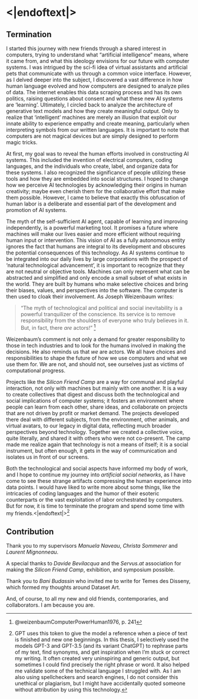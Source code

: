 # <|endoftext|>

## Termination

I started this journey with new friends through a shared interest in computers, trying to understand what “artificial intelligence” means, where it came from, and what this ideology envisions for our future with computer systems. I was intrigued by the sci-fi idea of virtual assistants and artificial pets that communicate with us through a common voice interface. However, as I delved deeper into the subject, I discovered a vast difference in how human language evolved and how computers are designed to analyze piles of data. The internet enables this data scraping process and has its own politics, raising questions about consent and what these new AI systems are ‘learning’. Ultimately, I circled back to analyze the architecture of generative text models and how they create meaningful output. Only to realize that ‘intelligent’ machines are merely an illusion that exploit our innate ability to experience empathy and create meaning, particularly when interpreting symbols from our written languages. It is important to note that computers are not magical devices but are simply designed to perform magic tricks.

At first, my goal was to reveal the human efforts involved in constructing AI systems. This included the invention of electrical computers, coding languages, and the individuals who create, label, and organize data for these systems. I also recognized the significance of people utilizing these tools and how they are embedded into social structures. I hoped to change how we perceive AI technologies by acknowledging their origins in human creativity; maybe even cherish them for the collaborative effort that make them possible. However, I came to believe that exactly this obfuscation of human labor is a deliberate and essential part of the development and promotion of AI systems.

The myth of the self-sufficient AI agent, capable of learning and improving independently, is a powerful marketing tool. It promises a future where machines will make our lives easier and more efficient without requiring human input or intervention. This vision of AI as a fully autonomous entity ignores the fact that humans are integral to its development and obscures the potential consequences of this technology. As AI systems continue to be integrated into our daily lives by large corporations with the prospect of ‘natural technological advancement’, it is important to recognize that they are not neutral or objective tools. Machines can only represent what can be abstracted and simplified and only encode a small subset of what exists in the world. They are built by humans who make selective choices and bring their biases, values, and perspectives into the software. The computer is then used to cloak their involvement. As Joseph Weizenbaum writes:

>“The myth of technological and political and social inevitability is a powerful tranquilizer of the conscience. Its service is to remove responsibility from the shoulders of everyone who truly believes in it. But, in fact, there *are* actors!” [^1]

Weizenbaum’s comment is not only a demand for greater responsibility to those in tech industries and to look for the humans involved in making the decisions. He also reminds us that *we* are actors. We all have choices and responsibilities to shape the future of how we use computers and what we use them for. We are not, and should not, see ourselves just as victims of computational progress.

Projects like the *Silicon Friend Camp* are a way for communal and playful interaction, not only with machines but mainly with one another. It is a way to create collectives that digest and discuss both the technological and social implications of computer systems; it fosters an environment where people can learn from each other, share ideas, and collaborate on projects that are not driven by profit or market demand. The projects developed there deal with different subjects, from the environment, other animals, and virtual avatars, to our legacy in digital data, reflecting much broader perspectives beyond technology. Together we created a collective voice, quite literally, and shared it with others who were not co-present. The camp made me realize again that technology is not a means of itself; it is a social instrument, but often enough, it gets in the way of communication and isolates us in front of our screens.

Both the technological and social aspects have informed my body of work, and I hope to continue my journey into *artificial social networks*, as I have come to see these strange artifacts compressing the human experience into data points. I would have liked to write more about some things, like the intricacies of coding languages and the humor of their esoteric counterparts or the vast exploitation of labor orchestrated by computers. But for now, it is time to terminate the program and spend some time with my friends.<|endoftext|>[^2]

## Contribution

Thank you to my supervisors *Manuela Naveau*, *Christa Sommerer* and *Laurent Mignonneau*.

A special thanks to *Davide Bevilacqua* and the *Servus.at* association for making the *Silicon Friend Camp*, exhibition, and symposium possible.

Thank you to *Bani Budassin* who invited me to write for Temes des Disseny, which formed my thoughts around Dataset Art. 

And, of course, to all my new and old friends, contemporaries, and collaborators.
I am because you are.

[^1]: @weizenbaumComputerPowerHuman1976, p. 241
[^2]: GPT uses this token to give the model a reference when a piece of text is finished and new one beginnings. In this thesis, I selectively used the models GPT-3 and GPT-3.5 (and its variant ChatGPT) to rephrase parts of my text, find synonyms, and get inspiration when I’m stuck or correct my writing. It often created very uninspiring and generic output, but sometimes I could find precisely the right phrase or word. It also helped me validate some of the technical language I struggled with. As I am also using spellcheckers and search engines, I do not consider this unethical or plagiarism, but I might have accidentally quoted someone without attribution by using this technology.